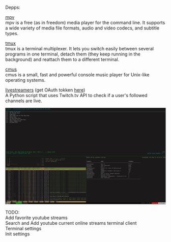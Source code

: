 Depps:

[mpv](https://github.com/mpv-player/mpv)  
mpv is a free (as in freedom) media player for the command line. It supports a wide variety of media file formats, audio and video codecs, and subtitle types.

[tmux](https://github.com/tmux/tmux/wiki)  
tmux is a terminal multiplexer. It lets you switch easily between several programs in one terminal, detach them (they keep running in the background) and reattach them to a different terminal.

[cmus](https://cmus.github.io/)  
cmus is a small, fast and powerful console music player for Unix-like operating systems.

[livestreamers](https://github.com/begs/livestreamers) (get OAuth tokken [here](https://twitchapps.com/tmi/))  
A Python script that uses Twitch.tv API to check if a user's followed channels are live.

![Preview](https://raw.githubusercontent.com/killarbyte/dotfiles/master/Demo.jpg)

TODO:  
Add favorite youtube streams  
Search and Add youtube current online streams terminal client  
Terminal settings  
Init settings
